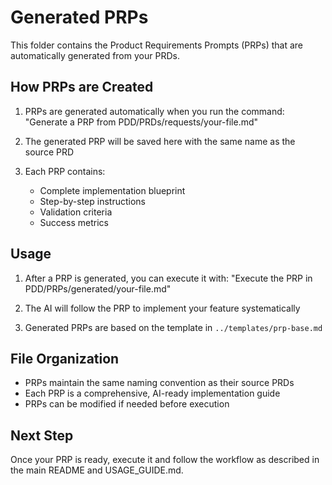 # Generated PRPs

This folder contains the Product Requirements Prompts (PRPs) that are automatically generated from your PRDs.

## How PRPs are Created

1. PRPs are generated automatically when you run the command: "Generate a PRP from PDD/PRDs/requests/your-file.md"

2. The generated PRP will be saved here with the same name as the source PRD

3. Each PRP contains:
   - Complete implementation blueprint
   - Step-by-step instructions
   - Validation criteria
   - Success metrics

## Usage

1. After a PRP is generated, you can execute it with: "Execute the PRP in PDD/PRPs/generated/your-file.md"

2. The AI will follow the PRP to implement your feature systematically

3. Generated PRPs are based on the template in `../templates/prp-base.md`

## File Organization

- PRPs maintain the same naming convention as their source PRDs
- Each PRP is a comprehensive, AI-ready implementation guide
- PRPs can be modified if needed before execution

## Next Step

Once your PRP is ready, execute it and follow the workflow as described in the main README and USAGE_GUIDE.md. 